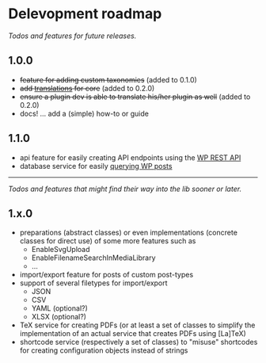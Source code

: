 # Delevopment roadmap

*Todos and features for future releases.*

## 1.0.0

 * ~~feature for adding custom taxonomies~~ (added to 0.1.0)
 * ~~add [translations](https://developer.wordpress.org/plugins/internationalization/how-to-internationalize-your-plugin/) for core~~ (added to 0.2.0)
 * ~~ensure a plugin dev is able to translate his/her plugin as well~~ (added to 0.2.0)
 * docs! … add a (simple) how-to or guide

## 1.1.0

 * api feature for easily creating API endpoints using the [WP REST API](https://developer.wordpress.org/rest-api/)
 * database service for easily [querying WP posts](https://codex.wordpress.org/Class_Reference/WP_Query)

---

*Todos and features that might find their way into the lib sooner or later.*

## 1.x.0

 * preparations (abstract classes) or even implementations (concrete classes for direct use) of some more features such as
   * EnableSvgUpload
   * EnableFilenameSearchInMediaLibrary
   * …
 * import/export feature for posts of custom post-types
 * support of several filetypes for import/export
   * JSON
   * CSV
   * YAML (optional?)
   * XLSX (optional?)
 * TeX service for creating PDFs (or at least a set of classes to simplify the implementation of an actual service that creates PDFs using [La]TeX)
 * shortcode service (respectively a set of classes) to "misuse" shortcodes for creating configuration objects instead of strings
